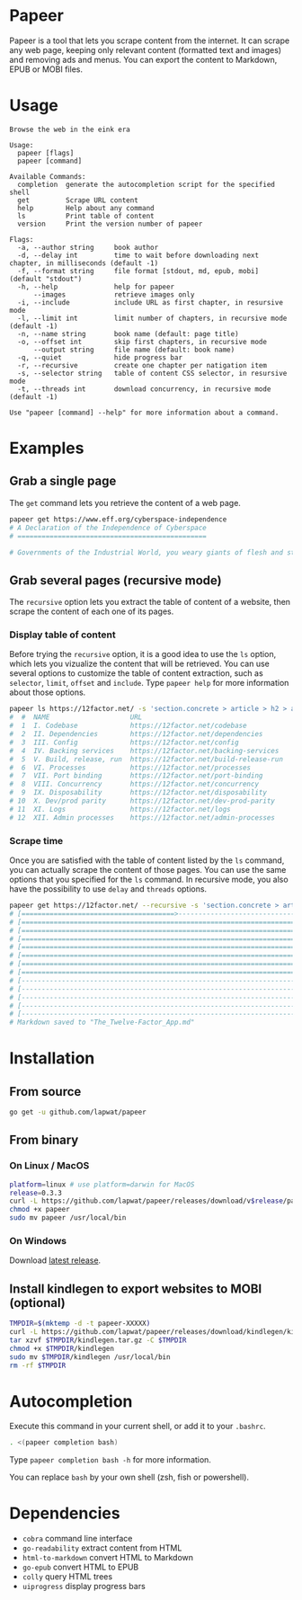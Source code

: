 # Papeer

Papeer is a tool that lets you scrape content from the internet. It can scrape any web page, keeping only relevant content (formatted text and images) and removing ads and menus. You can export the content to Markdown, EPUB or MOBI files.

# Usage

```
Browse the web in the eink era

Usage:
  papeer [flags]
  papeer [command]

Available Commands:
  completion  generate the autocompletion script for the specified shell
  get         Scrape URL content
  help        Help about any command
  ls          Print table of content
  version     Print the version number of papeer

Flags:
  -a, --author string     book author
  -d, --delay int         time to wait before downloading next chapter, in milliseconds (default -1)
  -f, --format string     file format [stdout, md, epub, mobi] (default "stdout")
  -h, --help              help for papeer
      --images            retrieve images only
  -i, --include           include URL as first chapter, in resursive mode
  -l, --limit int         limit number of chapters, in recursive mode (default -1)
  -n, --name string       book name (default: page title)
  -o, --offset int        skip first chapters, in recursive mode
      --output string     file name (default: book name)
  -q, --quiet             hide progress bar
  -r, --recursive         create one chapter per natigation item
  -s, --selector string   table of content CSS selector, in resursive mode
  -t, --threads int       download concurrency, in recursive mode (default -1)

Use "papeer [command] --help" for more information about a command.
```

# Examples

## Grab a single page

The `get` command lets you retrieve the content of a web page.

```sh
papeer get https://www.eff.org/cyberspace-independence
# A Declaration of the Independence of Cyberspace
# ===============================================

# Governments of the Industrial World, you weary giants of flesh and steel, I come from Cyberspace, the new home of Mind. On behalf of the future, I ask you of the past to leave us alone. You are not welcome among us. You have no sovereignty where we gather...
```

## Grab several pages (recursive mode)

The `recursive` option lets you extract the table of content of a website, then scrape the content of each one of its pages.

### Display table of content

Before trying the `recursive` option, it is a good idea to use the `ls` option, which lets you vizualize the content that will be retrieved. You can use several options to customize the table of content extraction, such as `selector`, `limit`, `offset` and `include`. Type `papeer help` for more information about those options.

```sh
papeer ls https://12factor.net/ -s 'section.concrete > article > h2 > a'
#  #  NAME                    URL                                    
#  1  I. Codebase             https://12factor.net/codebase          
#  2  II. Dependencies        https://12factor.net/dependencies      
#  3  III. Config             https://12factor.net/config            
#  4  IV. Backing services    https://12factor.net/backing-services  
#  5  V. Build, release, run  https://12factor.net/build-release-run 
#  6  VI. Processes           https://12factor.net/processes         
#  7  VII. Port binding       https://12factor.net/port-binding      
#  8  VIII. Concurrency       https://12factor.net/concurrency       
#  9  IX. Disposability       https://12factor.net/disposability     
# 10  X. Dev/prod parity      https://12factor.net/dev-prod-parity   
# 11  XI. Logs                https://12factor.net/logs              
# 12  XII. Admin processes    https://12factor.net/admin-processes
```

### Scrape time

Once you are satisfied with the table of content listed by the `ls` command, you can actually scrape the content of those pages. You can use the same options that you specified for the `ls` command. In recursive mode, you also have the possibility to use `delay` and `threads` options.

```sh
papeer get https://12factor.net/ --recursive -s 'section.concrete > article > h2 > a' --format=md
# [======================================>-----------------------------] Chapters 7 / 12
# [====================================================================] 1. I. Codebase
# [====================================================================] 2. II. Dependencies
# [====================================================================] 3. III. Config
# [====================================================================] 4. IV. Backing services
# [====================================================================] 5. V. Build, release, run
# [====================================================================] 6. VI. Processes
# [====================================================================] 7. VII. Port binding
# [--------------------------------------------------------------------] 8. VIII. Concurrency
# [--------------------------------------------------------------------] 9. IX. Disposability
# [--------------------------------------------------------------------] 10. X. Dev/prod parity
# [--------------------------------------------------------------------] 11. XI. Logs
# [--------------------------------------------------------------------] 12. XII. Admin processes
# Markdown saved to "The_Twelve-Factor_App.md"
```

# Installation

## From source

```sh
go get -u github.com/lapwat/papeer
```

## From binary

### On Linux / MacOS

```sh
platform=linux # use platform=darwin for MacOS
release=0.3.3
curl -L https://github.com/lapwat/papeer/releases/download/v$release/papeer-v$release-$platform-amd64 > papeer
chmod +x papeer
sudo mv papeer /usr/local/bin
```

### On Windows

Download [latest release](https://github.com/lapwat/papeer/releases/download/3/papeer-v0.3.3-windows-amd64.exe).

## Install kindlegen to export websites to MOBI (optional)

```sh
TMPDIR=$(mktemp -d -t papeer-XXXXX)
curl -L https://github.com/lapwat/papeer/releases/download/kindlegen/kindlegen_linux_2.6_i386_v2_9.tar.gz > $TMPDIR/kindlegen.tar.gz
tar xzvf $TMPDIR/kindlegen.tar.gz -C $TMPDIR
chmod +x $TMPDIR/kindlegen
sudo mv $TMPDIR/kindlegen /usr/local/bin
rm -rf $TMPDIR
```

# Autocompletion

Execute this command in your current shell, or add it to your `.bashrc`.

```sh
. <(papeer completion bash)
```

Type `papeer completion bash -h` for more information.

You can replace `bash` by your own shell (zsh, fish or powershell).

# Dependencies

- `cobra` command line interface
- `go-readability` extract content from HTML
- `html-to-markdown` convert HTML to Markdown
- `go-epub` convert HTML to EPUB
- `colly` query HTML trees
- `uiprogress` display progress bars
